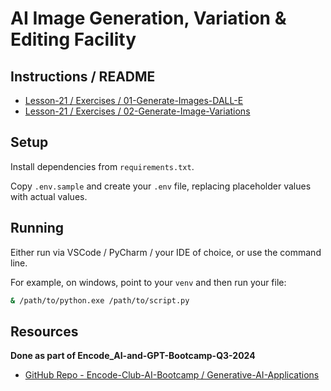 # AI Image Generation, Variation & Editing Facility

## Instructions / README
* [Lesson-21 / Exercises / 01-Generate-Images-DALL-E](https://github.com/Encode-Club-AI-Bootcamp/Generative-AI-Applications/blob/main/Lesson-21/exercises/01-Generate-Images-DALL-E.md)
* [Lesson-21 / Exercises / 02-Generate-Image-Variations](https://github.com/Encode-Club-AI-Bootcamp/Generative-AI-Applications/blob/main/Lesson-21/exercises/02-Generate-Image-Variations.md)

## Setup

Install dependencies from `requirements.txt`.

Copy `.env.sample` and create your `.env` file, replacing placeholder values with actual values.

## Running
Either run via VSCode / PyCharm / your IDE of choice, or use the command line.

For example, on windows, point to your `venv` and then run your file:

```bash
& /path/to/python.exe /path/to/script.py
```

## Resources

**Done as part of Encode_AI-and-GPT-Bootcamp-Q3-2024**

* [GitHub Repo - Encode-Club-AI-Bootcamp / Generative-AI-Applications](https://github.com/Encode-Club-AI-Bootcamp/Generative-AI-Applications)